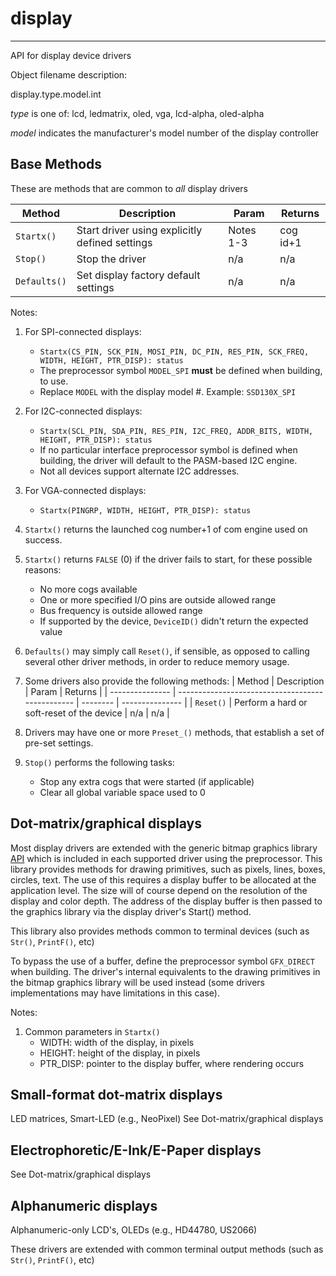 # display
---------

API for display device drivers

Object filename description:

display.type.model.int

_type_ is one of: lcd, ledmatrix, oled, vga, lcd-alpha, oled-alpha

_model_ indicates the manufacturer's model number of the display controller


## Base Methods

These are methods that are common to _all_ display drivers

| Method          | Description                                      | Param     | Returns        |
| --------------- | ------------------------------------------------ | --------- | -------------- |
| `Startx()`      | Start driver using explicitly defined settings   | Notes 1-3 | cog id+1       |
| `Stop()`        | Stop the driver                                  | n/a       | n/a            |
| `Defaults()`    | Set display factory default settings             | n/a       | n/a            |

Notes:

1. For SPI-connected displays:
	* `Startx(CS_PIN, SCK_PIN, MOSI_PIN, DC_PIN, RES_PIN, SCK_FREQ, WIDTH, HEIGHT, PTR_DISP):
status`
	* The preprocessor symbol `MODEL_SPI` __must__ be defined when building, to use.
	* Replace `MODEL` with the display model #. Example: `SSD130X_SPI`

2. For I2C-connected displays:
	* `Startx(SCL_PIN, SDA_PIN, RES_PIN, I2C_FREQ, ADDR_BITS, WIDTH, HEIGHT, PTR_DISP): status`
	* If no particular interface preprocessor symbol is defined when building, the driver will
default to the PASM-based I2C engine.
	* Not all devices support alternate I2C addresses.

3. For VGA-connected displays:
	* `Startx(PINGRP, WIDTH, HEIGHT, PTR_DISP): status`

4. `Startx()` returns the launched cog number+1 of com engine used on success.

5. `Startx()` returns `FALSE` (0) if the driver fails to start, for these possible reasons:
	* No more cogs available
	* One or more specified I/O pins are outside allowed range
	* Bus frequency is outside allowed range
	* If supported by the device, `DeviceID()` didn't return the expected value

6. `Defaults()` may simply call `Reset()`, if sensible, as opposed to calling several other driver
methods, in order to reduce memory usage.

7. Some drivers also provide the following methods:
| Method          | Description                                      | Param    | Returns         |
| --------------- | ------------------------------------------------ | -------- | --------------- |
| `Reset()`       | Perform a hard or soft-reset of the device       | n/a      | n/a             |

8. Drivers may have one or more `Preset_()` methods, that establish a set of pre-set settings.

9. `Stop()` performs the following tasks:
	* Stop any extra cogs that were started (if applicable)
	* Clear all global variable space used to 0

## Dot-matrix/graphical displays

Most display drivers are extended with the generic bitmap graphics library [API](lib.gfx.bitmap.md)
which is included in each supported driver using the preprocessor. This library provides methods
for drawing primitives, such as pixels, lines, boxes, circles, text. The use of this requires a
display buffer to be allocated at the application level. The size will of course depend on the
resolution of the display and color depth. The address of the display buffer is then passed to the
graphics library via the display driver's Start() method.

This library also provides methods common to terminal devices (such as `Str()`, `PrintF()`, etc)

To bypass the use of a buffer, define the preprocessor symbol `GFX_DIRECT` when building.
The driver's internal equivalents to the drawing primitives in the bitmap graphics library
will be used instead (some drivers implementations may have limitations in this case).

Notes:
1. Common parameters in `Startx()`
	* WIDTH: width of the display, in pixels
	* HEIGHT: height of the display, in pixels
	* PTR_DISP: pointer to the display buffer, where rendering occurs

## Small-format dot-matrix displays

LED matrices, Smart-LED (e.g., NeoPixel)
See Dot-matrix/graphical displays


## Electrophoretic/E-Ink/E-Paper displays

See Dot-matrix/graphical displays


## Alphanumeric displays

Alphanumeric-only LCD's, OLEDs (e.g., HD44780, US2066)

These drivers are extended with common terminal output methods (such as `Str()`, `PrintF()`, etc)

